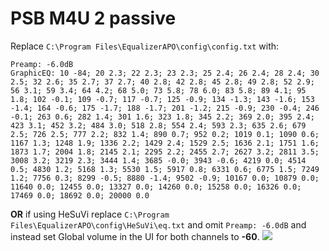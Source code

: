 # PSB M4U 2 passive
Replace `C:\Program Files\EqualizerAPO\config\config.txt` with:
```
Preamp: -6.0dB
GraphicEQ: 10 -84; 20 2.3; 22 2.3; 23 2.3; 25 2.4; 26 2.4; 28 2.4; 30 2.5; 32 2.6; 35 2.7; 37 2.7; 40 2.8; 42 2.8; 45 2.8; 49 2.8; 52 2.9; 56 3.1; 59 3.4; 64 4.2; 68 5.0; 73 5.8; 78 6.0; 83 5.8; 89 4.1; 95 1.8; 102 -0.1; 109 -0.7; 117 -0.7; 125 -0.9; 134 -1.3; 143 -1.6; 153 -1.4; 164 -0.6; 175 -1.7; 188 -1.7; 201 -1.2; 215 -0.9; 230 -0.4; 246 -0.1; 263 0.6; 282 1.4; 301 1.6; 323 1.8; 345 2.2; 369 2.0; 395 2.4; 423 3.1; 452 3.2; 484 3.0; 518 2.8; 554 2.4; 593 2.3; 635 2.6; 679 2.5; 726 2.5; 777 2.2; 832 1.4; 890 0.7; 952 0.2; 1019 0.1; 1090 0.6; 1167 1.3; 1248 1.9; 1336 2.2; 1429 2.4; 1529 2.5; 1636 2.1; 1751 1.6; 1873 1.7; 2004 1.8; 2145 2.1; 2295 2.2; 2455 2.7; 2627 3.2; 2811 3.5; 3008 3.2; 3219 2.3; 3444 1.4; 3685 -0.0; 3943 -0.6; 4219 0.0; 4514 0.5; 4830 1.2; 5168 1.3; 5530 1.5; 5917 0.8; 6331 0.6; 6775 1.5; 7249 1.2; 7756 0.3; 8299 -0.5; 8880 -1.4; 9502 -0.9; 10167 0.0; 10879 0.0; 11640 0.0; 12455 0.0; 13327 0.0; 14260 0.0; 15258 0.0; 16326 0.0; 17469 0.0; 18692 0.0; 20000 0.0
```
**OR** if using HeSuVi replace `C:\Program Files\EqualizerAPO\config\HeSuVi\eq.txt` and omit `Preamp: -6.0dB` and instead set Global volume in the UI for both channels to **-60**.
![](https://raw.githubusercontent.com/jaakkopasanen/AutoEq/master/results/Sonoma%20Model%20One/innerfidelity/onear/PSB%20M4U%202%20passive/PSB%20M4U%202%20passive.png)